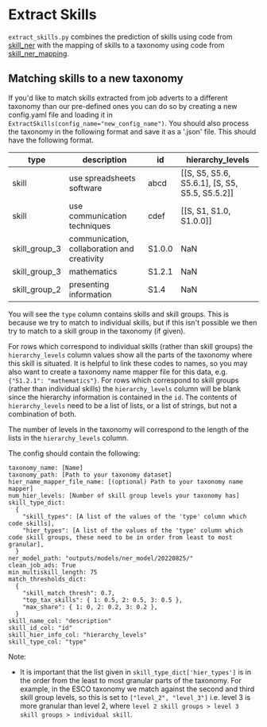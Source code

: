 # Extract Skills

`extract_skills.py` combines the prediction of skills using code from [skill_ner](https://github.com/nestauk/ojd_daps_skills/tree/dev/ojd_daps_skills/pipeline/skill_ner) with the mapping of skills to a taxonomy using code from [skill_ner_mapping](https://github.com/nestauk/ojd_daps_skills/tree/dev/ojd_daps_skills/pipeline/skill_ner_mapping).

## Matching skills to a new taxonomy

If you'd like to match skills extracted from job adverts to a different taxonomy than our pre-defined ones you can do so by creating a new config.yaml file and loading it in `ExtractSkills(config_name="new_config_name")`. You should also process the taxonomy in the following format and save it as a '.json' file. This should have the following format.

| type          | description                                 | id     | hierarchy_levels                               |
| ------------- | ------------------------------------------- | ------ | ---------------------------------------------- |
| skill         | use spreadsheets software                   | abcd   | [[S, S5, S5.6, S5.6.1], [S, S5, S5.5, S5.5.2]] |
| skill         | use communication techniques                | cdef   | [[S, S1, S1.0, S1.0.0]]                        |
| skill_group_3 | communication, collaboration and creativity | S1.0.0 | NaN                                            |
| skill_group_3 | mathematics                                 | S1.2.1 | NaN                                            |
| skill_group_2 | presenting information                      | S1.4   | NaN                                            |

You will see the `type` column contains skills and skill groups. This is because we try to match to individual skills, but if this isn't possible we then try to match to a skill group in the taxonomy (if given).

For rows which correspond to individual skills (rather than skill groups) the `hierarchy_levels` column values show all the parts of the taxonomy where this skill is situated. It is helpful to link these codes to names, so you may also want to create a taxonomy name mapper file for this data, e.g. `{"S1.2.1": "mathematics"}`. For rows which correspond to skill groups (rather than individual skills) the `hierarchy_levels` column will be blank since the hierarchy information is contained in the `id`. The contents of `hierarchy_levels` need to be a list of lists, or a list of strings, but not a combination of both.

The number of levels in the taxonomy will correspond to the length of the lists in the `hierarchy_levels` column.

The config should contain the following:

```
taxonomy_name: [Name]
taxonomy_path: [Path to your taxonomy dataset]
hier_name_mapper_file_name: [(optional) Path to your taxonomy name mapper]
num_hier_levels: [Number of skill group levels your taxonomy has]
skill_type_dict:
  {
    "skill_types": [A list of the values of the 'type' column which code skills],
    "hier_types": [A list of the values of the 'type' column which code skill groups, these need to be in order from least to most granular],
  }
ner_model_path: "outputs/models/ner_model/20220825/"
clean_job_ads: True
min_multiskill_length: 75
match_thresholds_dict:
  {
    "skill_match_thresh": 0.7,
    "top_tax_skills": { 1: 0.5, 2: 0.5, 3: 0.5 },
    "max_share": { 1: 0, 2: 0.2, 3: 0.2 },
  }
skill_name_col: "description"
skill_id_col: "id"
skill_hier_info_col: "hierarchy_levels"
skill_type_col: "type"
```

Note:

- It is important that the list given in `skill_type_dict['hier_types']` is in the order from the least to most granular parts of the taxonomy. For example, in the ESCO taxonomy we match against the second and third skill group levels, so this is set to `["level_2", "level_3"]` i.e. level 3 is more granular than level 2, where `level 2 skill groups > level 3 skill groups > individual skill`.
